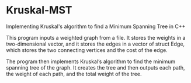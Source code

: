 # Kruskal-MST
Implementing Kruskal's algorithm to find a Minimum Spanning Tree in C++

This program inputs a weighted graph from a file. It stores the weights in a two-dimensional vector, and it stores the edges in a vector of struct Edge, which stores the two connecting vertices and the cost of the edge.

The program then implements Kruskal’s algorithm to find the minimum spanning tree of the graph. It creates the tree and then outputs each path, the weight of each path, and the total weight of the tree.
